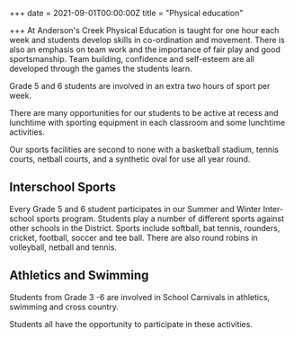 +++
date = 2021-09-01T00:00:00Z
title = "Physical education"

+++
At Anderson's Creek Physical Education is taught for one hour each week and students develop skills in co-ordination and movement. There is also an emphasis on team work and the importance of fair play and good sportsmanship. Team building, confidence and self-esteem are all developed through the games the students learn.

Grade 5 and 6 students are involved in an extra two hours of sport per week.

There are many opportunities for our students to be active at recess and lunchtime with sporting equipment in each classroom and some lunchtime activities.

Our sports facilities are second to none with a basketball stadium, tennis courts, netball courts, and a synthetic oval for use all year round.

## Interschool Sports

Every Grade 5 and 6 student participates in our Summer and Winter Inter-school sports program. Students play a number of different sports against other schools in the District. Sports include softball, bat tennis, rounders, cricket, football, soccer and tee ball. There are also round robins in volleyball, netball and tennis.

## Athletics and Swimming

Students from Grade 3 -6 are involved in School Carnivals in athletics, swimming and cross country.

Students all have the opportunity to participate in these activities.
